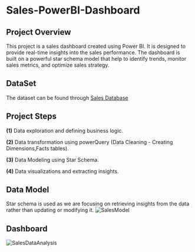 # Sales-PowerBI-Dashboard

## Project Overview
This project is a sales dashboard created using Power BI. It is designed to provide real-time insights into the sales performance. The dashboard is built on a powerful star schema model that help to identify trends, monitor sales metrics, and optimize sales strategy.

## DataSet
The dataset can be found through [Sales Database](https://docs.google.com/spreadsheets/d/1Xax2nYpWralyKBJtotHhUGb7MXemafDALL16w6VPsqg/edit?usp=sharing)

## Project Steps
**(1)** Data exploration and defining business logic.

**(2)** Data transformation using powerQuery (Data Cleaning - Creating Dimensions,Facts tables).

**(3)** Data Modeling using Star Schema.

**(4)** Data visualizations and extracting insights.

## Data Model 
Star schema is used as we are focusing on retrieving insights from the data rather than updating or modifying it.
![SalesModel](https://user-images.githubusercontent.com/128556308/236643109-f8b16117-f987-4ade-b4b8-17a47ca8e20c.PNG)

## Dashboard
![SalesDataAnalysis](https://user-images.githubusercontent.com/128556308/236643124-cde78ac2-d18a-4ad9-83c9-2c98f02ad42d.PNG)



